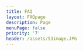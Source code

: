 ```yaml
---
title: FAQ
layout: FAQpage
description: Page
menuPage: false
priority: '7'
header: /assets/53image.JPG
---
```

&nbsp;
